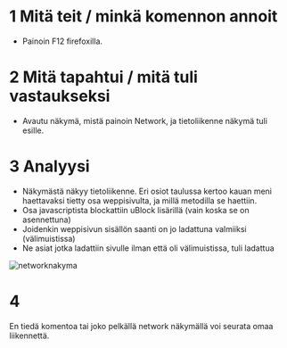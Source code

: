# 1 Mitä teit / minkä komennon annoit
 - Painoin F12 firefoxilla.

# 2 Mitä tapahtui / mitä tuli vastaukseksi
 - Avautu näkymä, mistä painoin Network, ja tietoliikenne näkymä tuli esille.

# 3 Analyysi
- Näkymästä näkyy tietoliikenne. Eri osiot taulussa kertoo kauan meni haettavaksi tietty osa weppisivulta, ja millä metodilla se haettiin.
- Osa javascriptista blockattiin uBlock lisärillä (vain koska se on asennettuna)
- Joidenkin weppisivun sisällön saanti on jo ladattuna valmiiksi (välimuistissa)
- Ne asiat jotka ladattiin sivulle ilman että oli välimuistissa, tuli ladattua

![networknakyma](https://github.com/jonzsa92/tunkeutumistestaus/assets/106398186/84bc2809-dc80-4fa4-a4f4-bd20c80f1ab2)


# 4
En tiedä komentoa tai joko pelkällä network näkymällä voi seurata omaa liikennettä.
